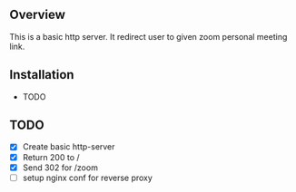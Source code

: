 ## Overview
This is a basic http server. It redirect user to given zoom personal meeting link.

## Installation
 - TODO

## TODO
 - [x] Create basic http-server
 - [x] Return 200 to /
 - [x] Send 302 for /zoom
 - [ ] setup nginx conf for reverse proxy
